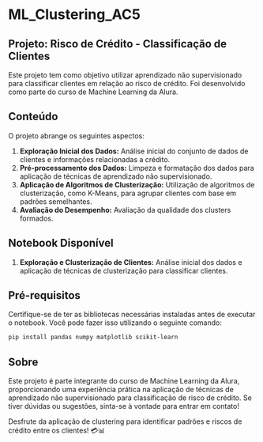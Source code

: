 # ML_Clustering_AC5

## Projeto: Risco de Crédito - Classificação de Clientes

Este projeto tem como objetivo utilizar aprendizado não supervisionado para classificar clientes em relação ao risco de crédito. Foi desenvolvido como parte do curso de Machine Learning da Alura.

## Conteúdo

O projeto abrange os seguintes aspectos:

1. **Exploração Inicial dos Dados:** Análise inicial do conjunto de dados de clientes e informações relacionadas a crédito.
2. **Pré-processamento dos Dados:** Limpeza e formatação dos dados para aplicação de técnicas de aprendizado não supervisionado.
3. **Aplicação de Algoritmos de Clusterização:** Utilização de algoritmos de clusterização, como K-Means, para agrupar clientes com base em padrões semelhantes.
4. **Avaliação do Desempenho:** Avaliação da qualidade dos clusters formados.

## Notebook Disponível

1. **Exploração e Clusterização de Clientes:** Análise inicial dos dados e aplicação de técnicas de clusterização para classificar clientes.

## Pré-requisitos

Certifique-se de ter as bibliotecas necessárias instaladas antes de executar o notebook. Você pode fazer isso utilizando o seguinte comando:

```bash
pip install pandas numpy matplotlib scikit-learn
```

## Sobre

Este projeto é parte integrante do curso de Machine Learning da Alura, proporcionando uma experiência prática na aplicação de técnicas de aprendizado não supervisionado para classificação de risco de crédito. Se tiver dúvidas ou sugestões, sinta-se à vontade para entrar em contato!

Desfrute da aplicação de clustering para identificar padrões e riscos de crédito entre os clientes! 💳📊
